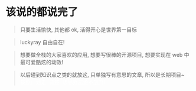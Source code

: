 # 该说的都说完了

> 只要生活愉快, 其他都 ok, 活得开心是世界第一目标

> luckyray 自由自在!

> 想要做全栈的大家喜欢的应用, 想要写很棒的开源项目, 想要实现在 web 中最可爱酷炫的动效!

> 以后碰到知识点之类的就放这, 只单独写有意思的文章, 所以是长期项目~ <font color="white">就按照计划走, 调整, 想尽办法绝不放弃!</font>
